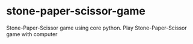 # stone-paper-scissor-game
Stone-Paper-Scissor game using core python.
Play Stone-Paper-Scissor game with computer
